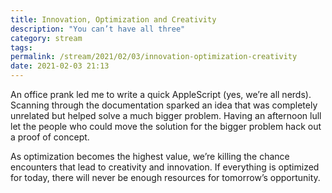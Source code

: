 ```yaml
---
title: Innovation, Optimization and Creativity
description: "You can’t have all three"
category: stream
tags:
permalink: /stream/2021/02/03/innovation-optimization-creativity
date: 2021-02-03 21:13
---
```


An office prank led me to write a quick AppleScript (yes, we’re all nerds). Scanning through the documentation sparked an idea that was completely unrelated but helped solve a much bigger problem. Having an afternoon lull let the people who could move the solution for the bigger problem hack out a proof of concept. 

As optimization becomes the highest value, we’re killing the chance encounters that lead to creativity and innovation. If everything is optimized for today, there will never be enough resources for tomorrow’s opportunity. 